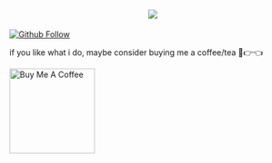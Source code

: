 <h1 align="center">
  <a href="https://git.io/typing-svg">
    <img src="https://readme-typing-svg.herokuapp.com/?lines=Hello,+There!+👋;This+is+Peter+Coker....;Nice+to+meet+you!&center=true&size=20">
  </a>
</h1>


<!--**petercoker/petercoker** is a ✨ _special_ ✨ repository because its `README.md` (this file) appears on your GitHub profile.-->
<!--

Here are some ideas to get you started:

- 🔭 I’m currently working on ...
- 🌱 I’m currently learning ...
- 👯 I’m looking to collaborate on ...
- 🤔 I’m looking for help with ...
- 💬 Ask me about ...
- 📫 How to reach me: ...
- 😄 Pronouns: ...
- ⚡ Fun fact: ...
-->


[![Github Follow](https://img.shields.io/github/followers/PeterCoker?label=Follow%20Me&style=social)](https://github.com/PeterCoker)

if you like what i do, maybe consider buying me a coffee/tea 🥺👉👈

<a href="https://www.buymeacoffee.com/petercoker" target="_blank"><img src="https://cdn.buymeacoffee.com/buttons/v2/default-red.png" alt="Buy Me A Coffee" width="150" ></a>
